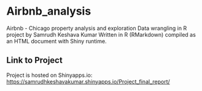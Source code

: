# Airbnb_analysis
Airbnb - Chicago property analysis and exploration
Data wrangling in R project by Samrudh Keshava Kumar
Written in R (RMarkdown) compiled as an HTML document with Shiny runtime.
## Link to Project
Project is hosted on Shinyapps.io: 
https://samrudhkeshavakumar.shinyapps.io/Project_final_report/
